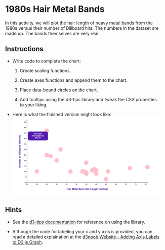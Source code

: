 # 1980s Hair Metal Bands

In this activity, we will plot the hair length of heavy metal bands from the 1980s versus their number of Billboard hits. The numbers in the dataset are made up. The bands themselves are very real.

## Instructions

* Write code to complete the chart:

  1. Create scaling functions.

  2. Create axes functions and append them to the chart.

  3. Place data-bound circles on the chart.

  4. Add tooltips using the d3-tips library and tweak the CSS properties to your liking.

* Here is what the finished version might look like:
   ![hairbands.png](Images/hairbands.png)

## Hints

* See the [d3-tips documentation](https://github.com/Caged/d3-tip) for reference on using the library.

* Although the code for labeling your x and y axis is provided, you can read a detailed explaination at the [d3noob Website - Adding Axis Labels to D3.js Graph](http://www.d3noob.org/2012/12/adding-axis-labels-to-d3js-graph.html).
